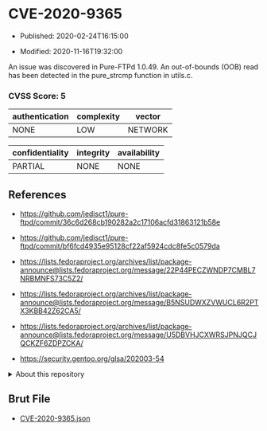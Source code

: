 # CVE-2020-9365

- Published: 2020-02-24T16:15:00

- Modified: 2020-11-16T19:32:00

An issue was discovered in Pure-FTPd 1.0.49. An out-of-bounds (OOB) read has been detected in the pure_strcmp function in utils.c.

### CVSS Score: **5**

| authentication | complexity | vector |
| --- | --- | --- |
| NONE | LOW | NETWORK |

| confidentiality | integrity | availability |
| --- | --- | --- |
| PARTIAL | NONE | NONE |

## References

* https://github.com/jedisct1/pure-ftpd/commit/36c6d268cb190282a2c17106acfd31863121b58e

* https://github.com/jedisct1/pure-ftpd/commit/bf6fcd4935e95128cf22af5924cdc8fe5c0579da

* https://lists.fedoraproject.org/archives/list/package-announce@lists.fedoraproject.org/message/22P44PECZWNDP7CMBL7NRBMNFS73C5Z2/

* https://lists.fedoraproject.org/archives/list/package-announce@lists.fedoraproject.org/message/B5NSUDWXZVWUCL6R2PTX3KBB42Z62CA5/

* https://lists.fedoraproject.org/archives/list/package-announce@lists.fedoraproject.org/message/U5DBVHJCXWRSJPNJQCJQCKZF6ZDPZCKA/

* https://security.gentoo.org/glsa/202003-54

<details>
<summary>About this repository</summary> 

  This repository is part of the project [Live Hack CVE](https://github.com/Live-Hack-CVE). Main website can be found [www.live-hack.org](https://www.live-hack.org) 
  
  Made by [Sn0wAlice](https://github.com/Sn0wAlice) for the people that care about security and need to have a feed of the latest CVEs. Hope you enjoy it, don't forget to star the repo and follow me on [Twitter](https://twitter.com/Sn0wAlice) and [Github](https://github.com/Sn0wAlice). And that is my [personnal website](https://www.alice-snow.me/)

  - [Home Page](https://github.com/Live-Hack-CVE)
  - [Framework](https://github.com/Live-Hack-CVE/cve-framework)
  - [CVE database](https://github.com/Live-Hack-CVE/full_database)
  - [Changelog](https://github.com/Live-Hack-CVE/Changelog)
</details>

## Brut File

* [CVE-2020-9365.json](https://raw.githubusercontent.com/Live-Hack-CVE/full_database/main/cves/2020/CVE-2020-9365.json)

